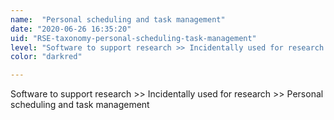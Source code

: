 ```yaml
---
name:  "Personal scheduling and task management"
date: "2020-06-26 16:35:20"
uid: "RSE-taxonomy-personal-scheduling-task-management"
level: "Software to support research >> Incidentally used for research >> Personal scheduling and task management"
color: "darkred"

---
```


Software to support research >> Incidentally used for research >> Personal scheduling and task management